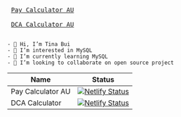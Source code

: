 <kbd> <br> [Pay Calculator AU](https://pay-calculator-au.netlify.app/) <br> </kbd>
<kbd> <br> [DCA Calculator AU](dca-calc.netlify.app) <br> </kbd>



```
- 👋 Hi, I’m Tina Bui
- 👀 I’m interested in MySQL
- 🌱 I’m currently learning MySQL
- 💞️ I’m looking to collaborate on open source project
```




| Name | Status |
| ------- | ------ |
| Pay Calculator AU |  [![Netlify Status](https://api.netlify.com/api/v1/badges/e562c8cf-ce0e-4c81-9c5a-386168deeeea/deploy-status)](https://app.netlify.com/sites/pay-calculator-au/deploys) |
| DCA Calculator    |  [![Netlify Status](https://api.netlify.com/api/v1/badges/3a1af803-8d31-46ae-9fa8-2c28bf63cd5b/deploy-status)](https://app.netlify.com/sites/dca-calc/deploys)          |
